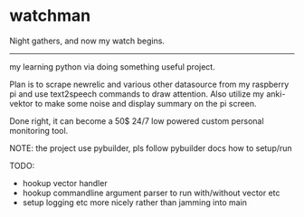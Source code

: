 # watchman
Night gathers, and now my watch begins.

---
my learning python via doing something useful project. 

Plan is to scrape newrelic and various other datasource from my raspberry pi and use text2speech commands to draw attention. Also utilize my anki-vektor to make some noise and display summary on the pi screen. 

Done right, it can become a 50$ 24/7 low powered custom personal monitoring tool. 

NOTE: the project use pybuilder, pls follow pybuilder docs how to setup/run

TODO: 
- hookup vector handler
- hookup commandline argument parser to run with/without vector etc
- setup logging etc more nicely rather than jamming into main
